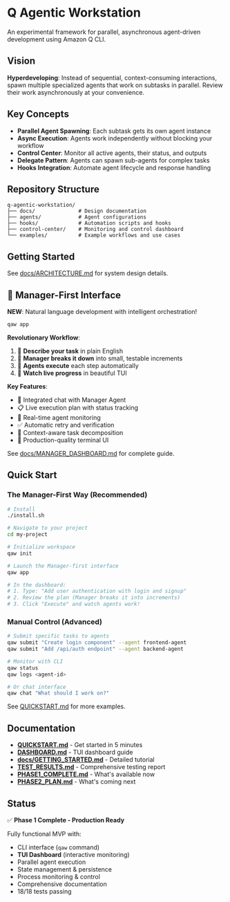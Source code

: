 # Q Agentic Workstation

An experimental framework for parallel, asynchronous agent-driven development using Amazon Q CLI.

## Vision

**Hyperdeveloping**: Instead of sequential, context-consuming interactions, spawn multiple specialized agents that work on subtasks in parallel. Review their work asynchronously at your convenience.

## Key Concepts

- **Parallel Agent Spawning**: Each subtask gets its own agent instance
- **Async Execution**: Agents work independently without blocking your workflow
- **Control Center**: Monitor all active agents, their status, and outputs
- **Delegate Pattern**: Agents can spawn sub-agents for complex tasks
- **Hooks Integration**: Automate agent lifecycle and response handling

## Repository Structure

```
q-agentic-workstation/
├── docs/              # Design documentation
├── agents/            # Agent configurations
├── hooks/             # Automation scripts and hooks
├── control-center/    # Monitoring and control dashboard
└── examples/          # Example workflows and use cases
```

## Getting Started

See [docs/ARCHITECTURE.md](docs/ARCHITECTURE.md) for system design details.

## 🤖 Manager-First Interface

**NEW**: Natural language development with intelligent orchestration!

```bash
qaw app
```

**Revolutionary Workflow**:
1. 💬 **Describe your task** in plain English
2. 🧠 **Manager breaks it down** into small, testable increments
3. 🚀 **Agents execute** each step automatically
4. 👀 **Watch live progress** in beautiful TUI

**Key Features**:
- 💬 Integrated chat with Manager Agent
- 📋 Live execution plan with status tracking
- 🔄 Real-time agent monitoring
- ✅ Automatic retry and verification
- 🧠 Context-aware task decomposition
- 🎨 Production-quality terminal UI

See [docs/MANAGER_DASHBOARD.md](docs/MANAGER_DASHBOARD.md) for complete guide.

## Quick Start

### The Manager-First Way (Recommended)

```bash
# Install
./install.sh

# Navigate to your project
cd my-project

# Initialize workspace
qaw init

# Launch the Manager-first interface
qaw app

# In the dashboard:
# 1. Type: "Add user authentication with login and signup"
# 2. Review the plan (Manager breaks it into increments)
# 3. Click "Execute" and watch agents work!
```

### Manual Control (Advanced)

```bash
# Submit specific tasks to agents
qaw submit "Create login component" --agent frontend-agent
qaw submit "Add /api/auth endpoint" --agent backend-agent

# Monitor with CLI
qaw status
qaw logs <agent-id>

# Or chat interface
qaw chat "What should I work on?"
```

See [QUICKSTART.md](QUICKSTART.md) for more examples.

## Documentation

- **[QUICKSTART.md](QUICKSTART.md)** - Get started in 5 minutes
- **[DASHBOARD.md](DASHBOARD.md)** - TUI dashboard guide
- **[docs/GETTING_STARTED.md](docs/GETTING_STARTED.md)** - Detailed tutorial
- **[TEST_RESULTS.md](TEST_RESULTS.md)** - Comprehensive testing report
- **[PHASE1_COMPLETE.md](PHASE1_COMPLETE.md)** - What's available now
- **[PHASE2_PLAN.md](PHASE2_PLAN.md)** - What's coming next

## Status

✅ **Phase 1 Complete - Production Ready**

Fully functional MVP with:
- CLI interface (`qaw` command)
- **TUI Dashboard** (interactive monitoring)
- Parallel agent execution
- State management & persistence
- Process monitoring & control
- Comprehensive documentation
- 18/18 tests passing
